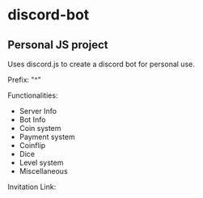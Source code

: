 # discord-bot
Personal JS project
-------------------
Uses discord.js to create a discord bot for personal use.

Prefix: "^"

Functionalities:
- Server Info
- Bot Info
- Coin system
- Payment system
- Coinflip
- Dice
- Level system
- Miscellaneous

Invitation Link:
<removed>
